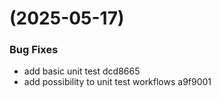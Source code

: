#  (2025-05-17)


### Bug Fixes

* add basic unit test dcd8665
* add possibility to unit test workflows a9f9001



